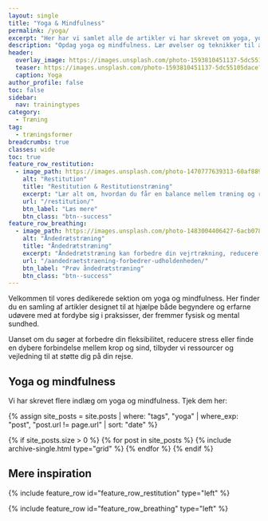 ```yaml
---
layout: single
title: "Yoga & Mindfulness"
permalink: /yoga/
excerpt: "Her har vi samlet alle de artikler vi har skrevet om yoga, yogaøvelser og yoga for begyndere."
description: "Opdag yoga og mindfulness. Lær øvelser og teknikker til at reducere stress, forbedre fleksibilitet og skabe balance i hverdagen."
header:
  overlay_image: https://images.unsplash.com/photo-1593810451137-5dc55105dace?ixid=MnwxMjA3fDB8MHxwaG90by1wYWdlfHx8fGVufDB8fHx8&ixlib=rb-1.2.1&auto=format&fit=crop&h=630&w=1200&q=10
  teaser: https://images.unsplash.com/photo-1593810451137-5dc55105dace?ixid=MnwxMjA3fDB8MHxwaG90by1wYWdlfHx8fGVufDB8fHx8&ixlib=rb-1.2.1&auto=format&fit=crop&h=300&w=400&q=10
  caption: Yoga
author_profile: false
toc: false
sidebar:
  nav: trainingtypes
category:
  - Træning
tag:
  - træningsformer
breadcrumbs: true
classes: wide
toc: true
feature_row_restitution:
  - image_path: https://images.unsplash.com/photo-1470777639313-60af88918203?ixlib=rb-1.2.1&ixid=eyJhcHBfaWQiOjEyMDd9&auto=format&fit=crop&h=300&w=400&q=10
    alt: "Restitution"
    title: "Restitution & Restitutionstræning"
    excerpt: "Lær alt om, hvordan du får en balance mellem træning og restitution, så du kan bygge kroppen op og få de optimale resultater. Her er en komplet guide til restitution, så du kan gøre den så optimal og effektiv som muligt."
    url: "/restitution/"
    btn_label: "Læs mere"
    btn_class: "btn--success"
feature_row_breathing:
  - image_path: https://images.unsplash.com/photo-1483004406427-6acb078d1f2d?ixlib=rb-1.2.1&ixid=eyJhcHBfaWQiOjEyMDd9&auto=format&fit=crop&h=300&w=400&q=10
    alt: "Åndedrætstræning"
    title: "Åndedrætstræning"
    excerpt: "Åndedrætstræning kan forbedre din vejrtrækning, reducere stress og øge energiniveauet. Enkle øvelser kan gavne både restitution og velvære."
    url: "/aandedraetstraening-forbedrer-udholdenheden/"
    btn_label: "Prøv åndedrætstræning"
    btn_class: "btn--success"
---
```


Velkommen til vores dedikerede sektion om yoga og mindfulness. Her finder du en samling af artikler designet til at hjælpe både begyndere og erfarne udøvere med at fordybe sig i praksisser, der fremmer fysisk og mental sundhed.

Uanset om du søger at forbedre din fleksibilitet, reducere stress eller finde en dybere forbindelse mellem krop og sind, tilbyder vi ressourcer og vejledning til at støtte dig på din rejse.

## Yoga og mindfulness

Vi har skrevet flere indlæg om yoga og mindfulness. Tjek dem her:

{% assign site_posts = site.posts | where: "tags", "yoga" | where_exp: "post", "post.url != page.url" | sort: "date" %}

<div class="feature__wrapper">

{% if site_posts.size > 0 %}
  {% for post in site_posts %}
    {% include archive-single.html type="grid" %}
  {% endfor %}
{% endif %}

</div>

## Mere inspiration

{% include feature_row id="feature_row_restitution" type="left" %}

{% include feature_row id="feature_row_breathing" type="left" %}